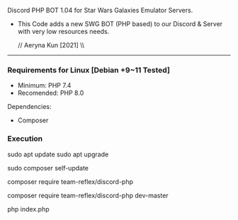 Discord PHP BOT 1.04 for Star Wars Galaxies Emulator Servers.

* This Code adds a new SWG BOT (PHP based) to our
Discord & Server with very low resources needs.

   // Aeryna Kun [2021] \\\
 
 ----------------------------

### Requirements for Linux [Debian +9~11 Tested]

- Minimum: PHP 7.4
- Recomended: PHP 8.0

Dependencies:
- Composer


### Execution

sudo apt update
sudo apt upgrade

sudo composer self-update

composer require team-reflex/discord-php

composer require team-reflex/discord-php dev-master

php index.php

